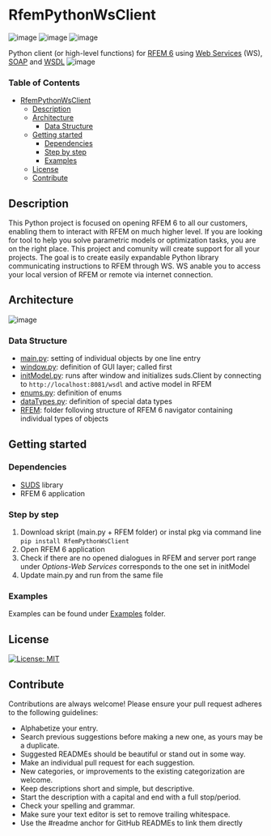 # RfemPythonWsClient
![image](https://img.shields.io/badge/COMPATIBILITY-RFEM%206.00-yellow) ![image](https://img.shields.io/badge/Python-3-blue) ![image](https://img.shields.io/badge/SUDS-0.3.5-orange)

Python client (or high-level functions) for [RFEM 6](https://www.dlubal.com/en/products/rfem-fea-software/what-is-rfem) using [Web Services](https://en.wikipedia.org/wiki/Web_service) (WS), [SOAP](https://cs.wikipedia.org/wiki/SOAP) and [WSDL](https://en.wikipedia.org/wiki/Web_Services_Description_Language)
![image](https://user-images.githubusercontent.com/37547309/118758788-fe2a5580-b86f-11eb-9eaf-b38862333cd4.png)
### Table of Contents
- [RfemPythonWsClient](#rfempythonwsclient)
  * [Description](#description)
  * [Architecture](#architecture)
    + [Data Structure](#data-structure)
  * [Getting started](#getting-started)
    + [Dependencies](#dependencies)
    + [Step by step](#step-by-step)
    + [Examples](#examples)
  * [License](#license)
  * [Contribute](#contribute)
## Description
This Python project is focused on opening RFEM 6 to all our customers, enabling them to interact with RFEM on much higher level. If you are looking for tool to help you solve parametric models or optimization tasks, you are on the right place. This project and comunity will create support for all your projects. The goal is to create easily expandable Python library communicating instructions to RFEM through WS. WS anable you to access your local version of RFEM or remote via internet connection.
## Architecture
![image](https://user-images.githubusercontent.com/37547309/118119185-44a22f00-b3ee-11eb-9d60-3d74a4a96f81.png)
### Data Structure
* [main.py](main.py): setting of individual objects by one line entry
* [window.py](/RFEM/window.py): definition of GUI layer; called first
* [initModel.py](/RFEM/initModel.py): runs after window and initializes suds.Client by connecting to `http://localhost:8081/wsdl` and active model in RFEM
* [enums.py](/RFEM/enums.py): definition of enums
* [dataTypes.py](/RFEM/dataTypes.py): definition of special data types
* [RFEM](/RFEM): folder folloving structure of RFEM 6 navigator containing individual types of objects
## Getting started
### Dependencies
* [SUDS](https://github.com/suds-community/suds) library
* RFEM 6 application
### Step by step
1) Download skript (main.py + RFEM folder) or instal pkg via command line `pip install RfemPythonWsClient`
2) Open RFEM 6 application
3) Check if there are no opened dialogues in RFEM and server port range under *Options-Web Services* corresponds to the one set in initModel
4) Update main.py and run from the same file
### Examples
Examples can be found under [Examples](/Examples) folder.
## License
[![License: MIT](https://img.shields.io/badge/License-MIT-yellow.svg)](https://opensource.org/licenses/MIT)
## Contribute
Contributions are always welcome! Please ensure your pull request adheres to the following guidelines:

* Alphabetize your entry.
* Search previous suggestions before making a new one, as yours may be a duplicate.
* Suggested READMEs should be beautiful or stand out in some way.
* Make an individual pull request for each suggestion.
* New categories, or improvements to the existing categorization are welcome.
* Keep descriptions short and simple, but descriptive.
* Start the description with a capital and end with a full stop/period.
* Check your spelling and grammar.
* Make sure your text editor is set to remove trailing whitespace.
* Use the #readme anchor for GitHub READMEs to link them directly

